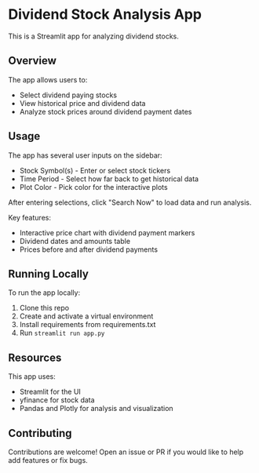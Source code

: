 # Dividend Stock Analysis App

This is a Streamlit app for analyzing dividend stocks. 

## Overview

The app allows users to:

- Select dividend paying stocks
- View historical price and dividend data
- Analyze stock prices around dividend payment dates

## Usage

The app has several user inputs on the sidebar:

- Stock Symbol(s) - Enter or select stock tickers
- Time Period - Select how far back to get historical data
- Plot Color - Pick color for the interactive plots 

After entering selections, click "Search Now" to load data and run analysis.

Key features:

- Interactive price chart with dividend payment markers
- Dividend dates and amounts table
- Prices before and after dividend payments

## Running Locally

To run the app locally:

1. Clone this repo
2. Create and activate a virtual environment 
3. Install requirements from requirements.txt
4. Run `streamlit run app.py`

## Resources

This app uses:

- Streamlit for the UI
- yfinance for stock data
- Pandas and Plotly for analysis and visualization

## Contributing

Contributions are welcome! Open an issue or PR if you would like to help add features or fix bugs.
